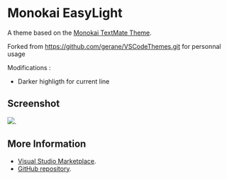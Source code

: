# Monokai EasyLight

A theme based on the [Monokai TextMate Theme](http://colorsublime.com/theme/Monokai).

Forked from https://github.com/gerane/VSCodeThemes.git for personnal usage

Modifications :
* Darker highligth for current line

## Screenshot
![](https://raw.githubusercontent.com/gerane/VSCodeThemes/master/gerane.Theme-Monokai/screenshot.png).


## More Information
* [Visual Studio Marketplace](https://marketplace.visualstudio.com/items/gerane.Theme-Monokai).
* [GitHub repository](https://github.com/gerane/VSCodeThemes).
